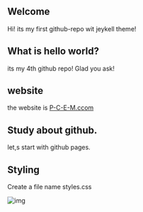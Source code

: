 ## Welcome 

Hi! its my first github-repo wit jeykell theme!

## What is hello world?
its my 4th github repo! Glad you ask!

## website
the website is [P-C-E-M.ccom](http://p-c-e-m.com/)

## Study about github. 
let,s start with github pages.

## Styling
Create a file name styles.css

![img](https://prnt.sc/21311y6)
